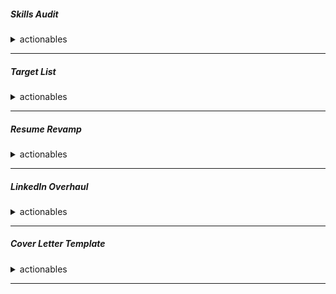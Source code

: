 ##### Skills Audit
<details>
<summary> actionables</summary>
Create a document listing all your skills (CI/CD, Cloud, IaC, Containers, Monitoring, Scripting). Rate your proficiency in each (Beginner, Intermediate, Expert).


| Skill    | demonstration | References || 
| -------- | ------- |------- |------- |
| CICD  | Jenknins, Circleci    |||
| Cloud | AWS     |||
| IAC    | Terraform    |||
| Containers  | Docker    |||
| Monitoring  | Prometheus, Grafana    |||
| Scripting  | shell    |||
| container orchestration  | kubernetes    |||
| certifications | AWS, kubernetes     |||

</details>

---

##### Target List
<details>
<summary> actionables</summary>

Identify 15-20 target companies in Montreal (e.g., Shopify, Morgan Stanley, Ubisoft, Hopper, Lightspeed, local startups).


| Name | Domain| Tech stack| Company type and size| Relevant link|
| -------- | ------- |------- |-------- | ------- |
| Shopify | ||||
| Lightspeed |||||
| Hopper |||||
| Sonder |||||
| Circleci|||||
| Ubisoft |||||
|EA |||||
| Behaviour interactive|||||
| WB games |||||
| DNEG|||||
| Morgan stanley|||||
| Royal bank of Canada|||||
| National bank|||||
| CAE|||||
| Bombardier|||||
| ALayacare|||||
| Paper |||||
| Vention|||||
| Conveo|||||

</details>

---

##### Resume Revamp
<details>
<summary> actionables</summary>
```
Rewrite your resume using the STAR method (Situation, Task, Action, Result) for at least 5 key accomplishments. Include metrics (e.g., "reduced deployment time by 30%," "cut cloud costs by 15%").
```
</details>

---

##### LinkedIn Overhaul
<details>
<summary> actionables</summary>
```
Update your headline to: "DevOps Engineer | AWS, Kubernetes, Terraform | Seeking New Opportunity in Montreal"
Rewrite your "About" section to mirror your resume's STAR stories.
Ensure your experience section is complete and matches your resume.
```
</details>

---

##### Cover Letter Template
<details>
<summary> actionables</summary>
```
Create a strong, reusable cover letter template with placeholders for the company name and a specific reason for your interest.
```
</details>

---

